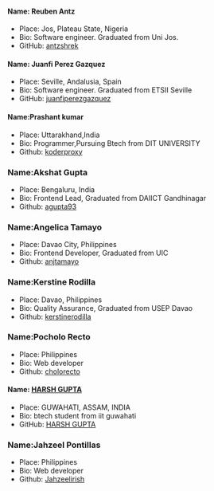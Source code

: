 #### Name: Reuben Antz
 - Place: Jos, Plateau State, Nigeria
 - Bio: Software engineer. Graduated from Uni Jos.
 - GitHub: [antzshrek](https://github.com/antzshrek)

#### Name: Juanfi Perez Gazquez
- Place: Seville, Andalusia, Spain
- Bio: Software engineer. Graduated from ETSII Seville
- GitHub: [juanfiperezgazquez](https://github.com/juanfiperezgazquez)



#### Name:Prashant kumar
- Place: Uttarakhand,India
- Bio: Programmer,Pursuing Btech from DIT UNIVERSITY
- Github: [koderproxy](https://github.com/koderproxy)

### Name:Akshat Gupta
- Place: Bengaluru, India
- Bio: Frontend Lead, Graduated from DAIICT Gandhinagar
- Github: [agupta93](https://github.com/agupta93)


### Name:Angelica Tamayo
- Place: Davao City, Philippines
- Bio: Frontend Developer, Graduated from UIC
- Github: [anjtamayo](https://github.com/angelicaT3)


### Name:Kerstine Rodilla
- Place: Davao, Philippines
- Bio: Quality Assurance, Graduated from USEP Davao
- Github: [kerstinerodilla](https://github.com/kerstinerodilla)


### Name:Pocholo Recto
- Place: Philippines
- Bio: Web developer
- Github: [cholorecto](https://github.com/cholorecto)

#### Name: [HARSH GUPTA](https://github.com/khiladimahan1210)
- Place: GUWAHATI, ASSAM, INDIA
- Bio:  btech student from iit guwahati
- GitHub: [HARSH GUPTA](https://github.com/khiladimahan1210)

### Name:Jahzeel Pontillas
- Place: Philippines
- Bio: Web developer
- Github: [Jahzeelirish](https://github.com/Jahzeelirish)